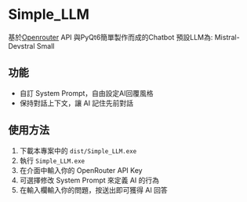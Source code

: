 # Simple_LLM

基於[Openrouter](https://openrouter.ai/) API 與PyQt6簡單製作而成的Chatbot
預設LLM為: Mistral-Devstral Small

## 功能
- 自訂 System Prompt，自由設定AI回覆風格
- 保持對話上下文，讓 AI 記住先前對話

## 使用方法

1. 下載本專案中的 `dist/Simple_LLM.exe`
2. 執行 `Simple_LLM.exe`  
3. 在介面中輸入你的 OpenRouter API Key
4. 可選擇修改 System Prompt 來定義 AI 的行為  
5. 在輸入欄輸入你的問題，按送出即可獲得 AI 回答